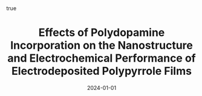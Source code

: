---
id: behanEffectsPolydopamineIncorporation2024
title: Effects of Polydopamine Incorporation on the Nanostructure and Electrochemical
  Performance of Electrodeposited Polypyrrole Films
date: '2024-01-01'
authors:
- Behan, James A. and Barrière, Frédéric
doi: 10.3390/c10010020
publication: 'In: *C* 10'
publication_types:
- 1
selected: false
tags: []
projects: []
math: true
links:
- name: Publisher
  url: https://doi.org/10.3390/c10010020

---